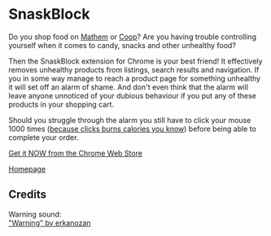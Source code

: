 # SnaskBlock

Do you shop food on [Mathem](https://www.mathem.se) or [Coop](https://www.coop.se)? Are you having trouble controlling yourself when it comes to candy, snacks and other unhealthy food?

Then the SnaskBlock extension for Chrome is your best friend! It effectively removes unhealthy products from listings, search results and navigation. If you in some way manage to reach a product page for something unhealthy it will set off an alarm of shame. And don't even think that the alarm will leave anyone unnoticed of your dubious behaviour if you put any of these products in your shopping cart.

Should you struggle through the alarm you still have to click your mouse 1000 times ([because clicks burns calories you know](http://techcrunch.com/2013/03/11/someone-calculated-how-many-calories-a-mouse-click-burns/)) before being able to complete your order.

[Get it NOW from the Chrome Web Store](#)

[Homepage](https://snaskblock.se)

## Credits

Warning sound:  
["Warning" by erkanozan](https://www.freesound.org/people/erkanozan/sounds/51752/)
